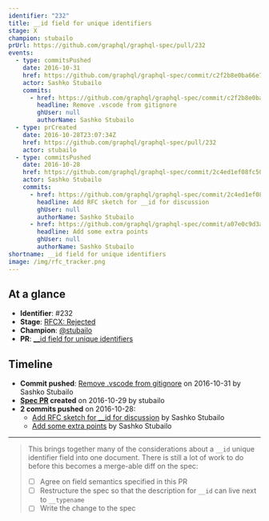 ```yaml
---
identifier: "232"
title: __id field for unique identifiers
stage: X
champion: stubailo
prUrl: https://github.com/graphql/graphql-spec/pull/232
events:
  - type: commitsPushed
    date: 2016-10-31
    href: https://github.com/graphql/graphql-spec/commit/c2f2b8e0ba66e774ef17f5dc638920831c595fc1
    actor: Sashko Stubailo
    commits:
      - href: https://github.com/graphql/graphql-spec/commit/c2f2b8e0ba66e774ef17f5dc638920831c595fc1
        headline: Remove .vscode from gitignore
        ghUser: null
        authorName: Sashko Stubailo
  - type: prCreated
    date: 2016-10-28T23:07:34Z
    href: https://github.com/graphql/graphql-spec/pull/232
    actor: stubailo
  - type: commitsPushed
    date: 2016-10-28
    href: https://github.com/graphql/graphql-spec/commit/2c4ed1ef08fc506fd1d1cd63adad916e24011a2a
    actor: Sashko Stubailo
    commits:
      - href: https://github.com/graphql/graphql-spec/commit/2c4ed1ef08fc506fd1d1cd63adad916e24011a2a
        headline: Add RFC sketch for __id for discussion
        ghUser: null
        authorName: Sashko Stubailo
      - href: https://github.com/graphql/graphql-spec/commit/a07e0c9d3a0bef4959ca5dfc457f9ea6a2df7178
        headline: Add some extra points
        ghUser: null
        authorName: Sashko Stubailo
shortname: __id field for unique identifiers
image: /img/rfc_tracker.png
---
```


## At a glance

- **Identifier**: #232
- **Stage**: [RFCX: Rejected](https://github.com/graphql/graphql-spec/blob/main/CONTRIBUTING.md#stage-x-rejected)
- **Champion**: [@stubailo](https://github.com/stubailo)
- **PR**: [__id field for unique identifiers](https://github.com/graphql/graphql-spec/pull/232)

<!-- BEGIN_CUSTOM_TEXT -->



<!-- END_CUSTOM_TEXT -->

## Timeline

- **Commit pushed**: [Remove .vscode from gitignore](https://github.com/graphql/graphql-spec/commit/c2f2b8e0ba66e774ef17f5dc638920831c595fc1) on 2016-10-31 by Sashko Stubailo
- **[Spec PR](https://github.com/graphql/graphql-spec/pull/232) created** on 2016-10-29 by stubailo
- **2 commits pushed** on 2016-10-28:
  - [Add RFC sketch for __id for discussion](https://github.com/graphql/graphql-spec/commit/2c4ed1ef08fc506fd1d1cd63adad916e24011a2a) by Sashko Stubailo
  - [Add some extra points](https://github.com/graphql/graphql-spec/commit/a07e0c9d3a0bef4959ca5dfc457f9ea6a2df7178) by Sashko Stubailo

<!-- VERBATIM -->

---

> This brings together many of the considerations about a `__id` unique identifier field into one document. There is still a lot of work to do before this becomes a merge-able diff on the spec:
> - [ ] Agree on field semantics specified in this PR
> - [ ] Restructure the spec so that the description for `__id` can live next to `__typename`
> - [ ] Write the change to the spec
